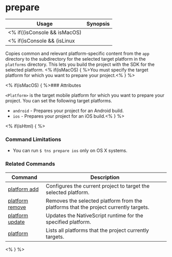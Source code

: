 prepare
==========

Usage | Synopsis
------|-------
<% if((isConsole && isMacOS) || isHtml) { %>General | `$ tns prepare <Platform>`<% } %>
<% if(isConsole && (isLinux || isWindows)) { %>General | `$ tns prepare android`<% } %>

Copies common and relevant platform-specific content from the `app` directory to the subdirectory for the selected target platform
in the `platforms` directory. This lets you build the project with the SDK for the selected platform. <% if(isMacOS) { %>You must specify the target platform for which you want to prepare your project.<% } %>

<% if(isMacOS) { %>### Attributes

`<Platform>` is the target mobile platform for which you want to prepare your project. You can set the following target platforms.
* `android` - Prepares your project for an Android build.
* `ios` - Prepares your project for an iOS build.<% } %>

<% if(isHtml) { %> 
### Command Limitations

* You can run `$ tns prepare ios` only on OS X systems.

### Related Commands

Command | Description
----------|----------
[platform add](platform-add.html) | Configures the current project to target the selected platform.
[platform remove](platform-remove.html) | Removes the selected platform from the platforms that the project currently targets.
[platform update](platform-update.html) | Updates the NativeScript runtime for the specified platform.
[platform](platform.html) | Lists all platforms that the project currently targets.
<% } %>